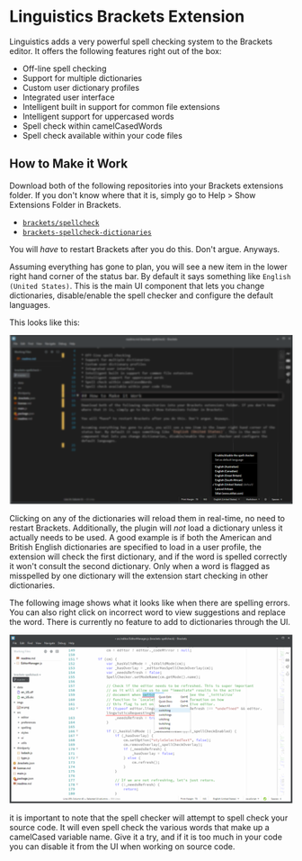 # Linguistics Brackets Extension

Linguistics adds a very powerful spell checking system to the Brackets editor. It offers the following features right out of the box:

* Off-line spell checking
* Support for multiple dictionaries
* Custom user dictionary profiles
* Integrated user interface
* Intelligent built in support for common file extensions
* Intelligent support for uppercased words
* Spell check within camelCasedWords
* Spell check available within your code files

## How to Make it Work

Download both of the following repositories into your Brackets extensions folder. If you don't know where that it is, simply go to Help > Show Extensions Folder in Brackets.

* [`brackets/spellcheck`](https://github.com/JohnathonKoster/brackets-spellcheck)
* [`brackets-spellcheck-dictionaries`](https://github.com/JohnathonKoster/brackets-spellcheck-dictionaries)

You will *have* to restart Brackets after you do this. Don't argue. Anyways.

Assuming everything has gone to plan, you will see a new item in the lower right hand corner of the status bar. By default it says something like `English (United States)`. This is the main UI component that lets you change dictionaries, disable/enable the spell checker and configure the default languages.

This looks like this:

![](imgs/ui.png)

Clicking on any of the dictionaries will reload them in real-time, no need to restart Brackets. Additionally, the plugin will *not* load a dictionary unless it actually needs to be used. A good example is if both the American and British English dictionaries are specified to load in a user profile, the extension will check the first dictionary, and if the word is spelled correctly it won't consult the second dictionary. Only when a word is flagged as misspelled by one dictionary will the extension start checking in other dictionaries.

The following image shows what it looks like when there are spelling errors. You can also right click on incorrect word to view suggestions and replace the word. There is currently no feature to add to dictionaries through the UI.

![](imgs/errors.png)

it is important to note that the spell checker will attempt to spell check your source code. It will even spell check the various words that make up a camelCased variable name. Give it a try, and if it is too much in your code you can disable it from the UI when working on source code.